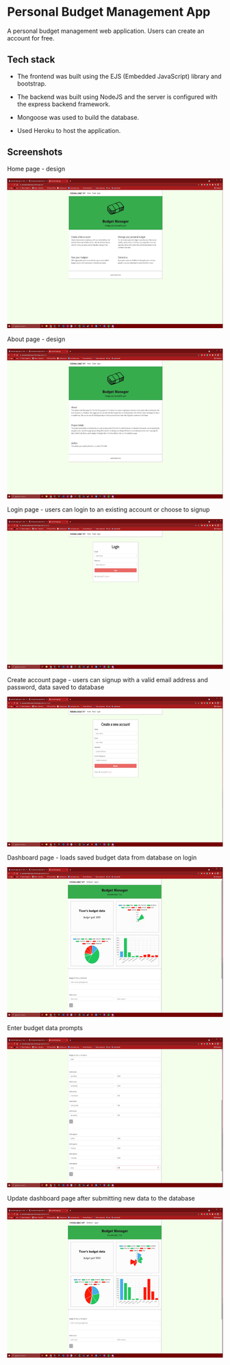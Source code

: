 # Personal Budget Management App

A personal budget management web application. Users can create an account for free.

## Tech stack 

- The frontend was built using the EJS (Embedded JavaScript) library and bootstrap. 

- The backend was built using NodeJS and the server is configured with the express backend framework.

- Mongoose was used to build the database. 

- Used Heroku to host the application. 

## Screenshots

Home page - design

<img src="images/image_1.JPG" width="600" height="350">

About page - design

<img src="images/image_2.JPG" width="600" height="350">

Login page - users can login to an existing account or choose to signup

<img src="images/image_3.JPG" width="600" height="350">

Create account page - users can signup with a valid email address and password, data saved to database

<img src="images/image_4.JPG" width="600" height="350">

Dashboard page - loads saved budget data from database on login

<img src="images/image_5.JPG" width="600" height="350">

Enter budget data prompts

<img src="images/image_6.JPG" width="600" height="350">

Update dashboard page after submitting new data to the database

<img src="images/image_7.JPG" width="600" height="350">
